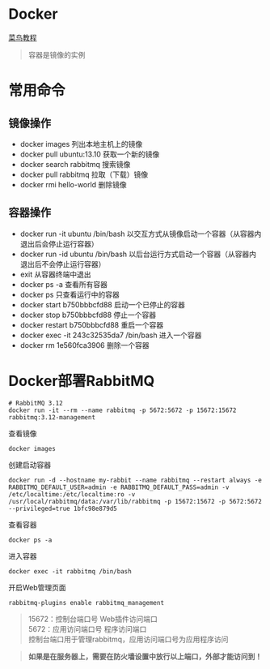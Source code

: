 # Docker
[菜鸟教程](https://www.runoob.com/docker/docker-tutorial.html)

> 容器是镜像的实例
# 常用命令

## 镜像操作
+ docker images 列出本地主机上的镜像
+ docker pull ubuntu:13.10 获取一个新的镜像
+ docker search rabbitmq 搜索镜像
+ docker pull rabbitmq 拉取（下载）镜像
+ docker rmi hello-world 删除镜像

## 容器操作
+ docker run -it ubuntu /bin/bash 以交互方式从镜像启动一个容器（从容器内退出后会停止运行容器）
+ docker run -id ubuntu /bin/bash 以后台运行方式启动一个容器（从容器内退出后不会停止运行容器）
+ exit 从容器终端中退出
+ docker ps -a 查看所有容器
+ docker ps 只查看运行中的容器
+ docker start b750bbbcfd88 启动一个已停止的容器
+ docker stop b750bbbcfd88 停止一个容器
+ docker restart b750bbbcfd88 重启一个容器
+ docker exec -it 243c32535da7 /bin/bash 进入一个容器
+ docker rm 1e560fca3906 删除一个容器

# Docker部署RabbitMQ
```shell
# RabbitMQ 3.12
docker run -it --rm --name rabbitmq -p 5672:5672 -p 15672:15672 rabbitmq:3.12-management
```

查看镜像
```shell
docker images
```

创建启动容器
```shell
docker run -d --hostname my-rabbit --name rabbitmq --restart always -e RABBITMQ_DEFAULT_USER=admin -e RABBITMQ_DEFAULT_PASS=admin -v /etc/localtime:/etc/localtime:ro -v /usr/local/rabbitmq/data:/var/lib/rabbitmq -p 15672:15672 -p 5672:5672 --privileged=true 1bfc98e879d5
```

查看容器
```shell
docker ps -a
```

进入容器
```shell
docker exec -it rabbitmq /bin/bash
```

开启Web管理页面
```shell
rabbitmq-plugins enable rabbitmq_management
```

> 15672：控制台端口号 Web插件访问端口<br>
5672：应用访问端口号 程序访问端口<br>
控制台端口用于管理rabbitmq，应用访问端口号为应用程序访问<br>

> **如果是在服务器上，需要在防火墙设置中放行以上端口，外部才能访问到！**
